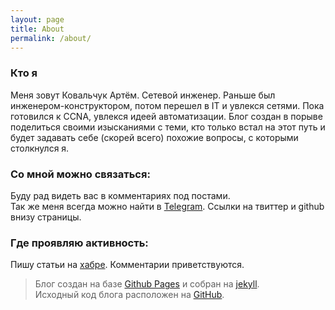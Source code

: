 ```yaml
---
layout: page
title: About
permalink: /about/
---
```

### Кто я
Меня зовут Ковальчук Артём. Сетевой инженер. 
Раньше был инженером-конструктором, потом перешел в IT и увлекся сетями.
Пока готовился к CCNA, увлекся идеей автоматизации. Блог создан в порыве поделиться своими изысканиями с теми, кто только встал на этот путь и будет задавать себе (скорей всего) похожие вопросы, с которыми столкнулся я.

### Со мной можно связаться:
Буду рад видеть вас в комментариях под постами.  
Так же меня всегда можно найти в [Telegram](https://t.me/Woo_Hung). 
Ссылки на твиттер и github внизу страницы.

### Где проявляю активность:
Пишу статьи на [хабре](https://habr.com/ru/users/woo_hung/). Комментарии приветствуются.  


>Блог создан на базе [Github Pages](https://pages.github.com) и собран на [jekyll](jekyll-organization).  
Исходный код блога расположен на [GitHub](https://github.com/woohung/woohung.github.io).
